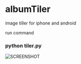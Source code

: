 # albumTiler
image tiller for iphone and android

run command
### python tiler.py

![SCREENSHOT](https://github.com/Ans447766/albumTiler/blob/master/IMG_1107.PNG)
